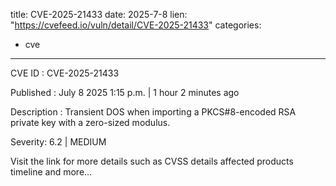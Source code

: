  
title: CVE-2025-21433
date: 2025-7-8
lien: "https://cvefeed.io/vuln/detail/CVE-2025-21433"
categories:
  - cve
---

CVE ID : CVE-2025-21433

Published :  July 8
2025
1:15 p.m. | 1 hour
2 minutes ago

Description : Transient DOS when importing a PKCS#8-encoded RSA private key with a zero-sized modulus.

Severity: 6.2 | MEDIUM

Visit the link for more details
such as CVSS details
affected products
timeline
and more...
